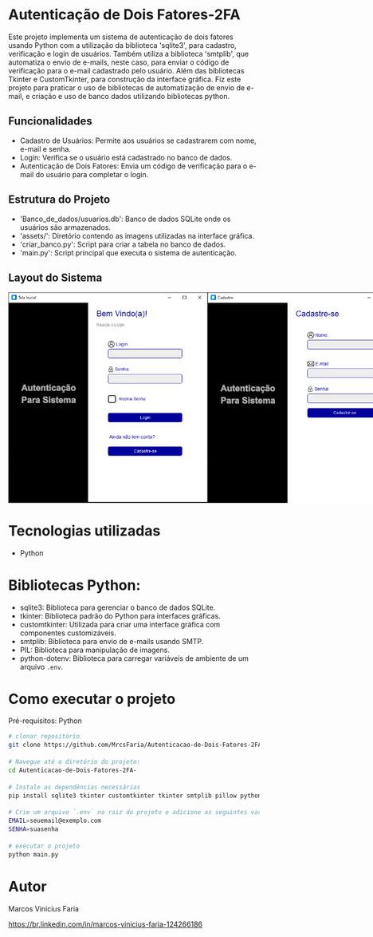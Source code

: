 # Autenticação de Dois Fatores-2FA
Este projeto implementa um sistema de autenticação de dois fatores usando Python com a utilização da biblioteca 'sqlite3', para cadastro, verificação e login de usuários. Também utiliza a biblioteca 'smtplib', que automatiza o envio de e-mails, neste caso, para enviar o código de verificação para o e-mail cadastrado pelo usuário. Além das bibliotecas Tkinter e CustomTkinter, para construção da interface gráfica.
Fiz este projeto para praticar o uso de bibliotecas de automatização de envio de e-mail, e criação e uso de banco dados utilizando bibliotecas python. 

## Funcionalidades

- Cadastro de Usuários: Permite aos usuários se cadastrarem com nome, e-mail e senha.
- Login: Verifica se o usuário está cadastrado no banco de dados.
- Autenticação de Dois Fatores: Envia um código de verificação para o e-mail do usuário para completar o login.

## Estrutura do Projeto

- 'Banco_de_dados/usuarios.db': Banco de dados SQLite onde os usuários são armazenados.
- 'assets/': Diretório contendo as imagens utilizadas na interface gráfica.
- 'criar_banco.py': Script para criar a tabela no banco de dados.
- 'main.py': Script principal que executa o sistema de autenticação.

## Layout do Sistema

<div style="display: flex; justify-content: space-around;">
    <img src="https://github.com/MrcsFaria/Autenticacao-de-Dois-Fatores-2FA-/blob/main/Prints/1.PNG" width="400">
    <img src="https://github.com/MrcsFaria/Autenticacao-de-Dois-Fatores-2FA-/blob/main/Prints/2.PNG" width="400">
    <img src="https://github.com/MrcsFaria/Autenticacao-de-Dois-Fatores-2FA-/blob/main/Prints/4.PNG" width="400">
    <img src="https://github.com/MrcsFaria/Autenticacao-de-Dois-Fatores-2FA-/blob/main/Prints/5.PNG" width="400">
</div>


# Tecnologias utilizadas
- Python
  
# Bibliotecas Python:
  - sqlite3: Biblioteca para gerenciar o banco de dados SQLite.
  - tkinter: Biblioteca padrão do Python para interfaces gráficas.
  - customtkinter: Utilizada para criar uma interface gráfica com componentes customizáveis.
  - smtplib: Biblioteca para envio de e-mails usando SMTP.
  - PIL: Biblioteca para manipulação de imagens.
  - python-dotenv: Biblioteca para carregar variáveis de ambiente de um arquivo `.env`.

# Como executar o projeto

Pré-requisitos: Python

```bash
# clonar repositório
git clone https://github.com/MrcsFaria/Autenticacao-de-Dois-Fatores-2FA-

# Navegue até o diretório do projeto:
cd Autenticacao-de-Dois-Fatores-2FA-

# Instale as dependências necessárias
pip install sqlite3 tkinter customtkinter tkinter smtplib pillow python-dotenv

# Crie um arquivo `.env` na raiz do projeto e adicione as seguintes variáveis:
EMAIL=seuemail@exemplo.com
SENHA=suasenha

# executar o projeto
python main.py
```


# Autor

Marcos Vinicius Faria

https://br.linkedin.com/in/marcos-vinicius-faria-124266186
